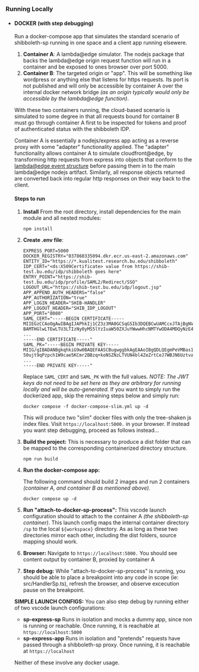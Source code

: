### Running Locally

- #### DOCKER (with step debugging)

  Run a docker-compose app that simulates the standard scenario of shibboleth-sp running in one space and a client app running elsewere.

  1. **Container A**: A lambda@edge simulator.
     The nodejs package that backs the lambda@edge origin request function will run in a container and be exposed to ones browser over port 5000.
  2. **Container B**: The targeted origin or "app".
     This will be something like wordpress or anything else that listens for https requests.
     Its port is not published and will only be accessible by container A over the internal docker network bridge *(as an origin typically would only be accessible by the lambda@edge function)*.

  With these two containers running, the cloud-based scenario is simulated to some degree in that all requests bound for container B must go through container A first to be inspected for tokens and proof of authenticated status with the shibboleth IDP.

  Container A is essentially a nodejs/express app acting as a reverse proxy with some "adapter" functionality applied.
  The "adapter" functionality allows container A to simulate cloudfront@edge, by transforming http requests from express into objects that conform to the [lambda@edge event structure](https://docs.aws.amazon.com/AmazonCloudFront/latest/DeveloperGuide/lambda-event-structure.html#lambda-event-structure-request) before passing them in to the main lambda@edge nodejs artifact. Similarly, all response objects returned are converted back into regular http responses on their way back to the client.

  #### Steps to run

  1. **Install**
     From the root directory, install dependencies for the main module and all nested modules:

     ```
     npm install
     ```

  2. **Create .env file**:

     ```
     EXPRESS_PORT=5000
     DOCKER_REGISTRY="037860335094.dkr.ecr.us-east-2.amazonaws.com"
     ENTITY_ID="https://*.kualitest.research.bu.edu/shibboleth"
     IDP_CERT="<ds:X509Certificate> value from https://shib-test.bu.edu/idp/shibboleth goes here"
     ENTRY_POINT="https://shib-test.bu.edu/idp/profile/SAML2/Redirect/SSO"
     LOGOUT_URL="https://shib-test.bu.edu/idp/logout.jsp"
     APP_APPEND_AUTH_HEADERS="false"
     APP_AUTHORIZATION="true"
     APP_LOGIN_HEADER="SHIB-HANDLER"
     APP_LOGOUT_HEADER="SHIB_IDP_LOGOUT"
     APP_PORT="8080"
     SAML_CERT="-----BEGIN CERTIFICATE-----
     MIIEGzCCAoOgAwIBAgIJAPhkIj1CZ3z3MA0GCSqGSIb3DQEBCwUAMCcxJTAjBgNV
     BAMTHGlwLTEwLTU3LTIzNy0yMS5lYzIuaW50ZXJuYWwwHhcNMTYwODA4MDQyNzE4
     ...
     -----END CERTIFICATE-----"
     SAML_PK="-----BEGIN PRIVATE KEY-----
     MIIG/gIBADANBgkqhkiG9w0BAQEFAASCBugwggbkAgEAAoIBgQDLQEgmPeVMBas1
     50ujt9qPzpch1W9cae5KCmr2BBzq+koNSZNzLTVUN4bl4ZeZrtCeJ7WBJN6Uztva
     ...
     -----END PRIVATE KEY-----"
     ```
  
     Replace `SAML_CERT` and `SAML_PK` with the full values.
     *NOTE: The JWT keys do not need to be set here as they are arbitrary for running locally and will be auto-generated.*
     If you want to simply run the dockerized app, skip the remaining steps below and simply run:
  
     ```
     docker compose -f docker-compose-slim.yml up -d
     ```
  
     This will produce two "slim" docker files with only the tree-shaken js index files.
     Visit `https://localhost:5000.` in your browser.
     If instead you want step debugging, proceed as follows instead...
  
  3. **Build the project:**
     This is necessary to produce a dist folder that can be mapped to the corresponding containerized directory structure.
  
     ```
     npm run build
     ```
  
  4. **Run the docker-compose app:**
  
     The following command should build 2 images and run 2 containers *(container A, and container B as mentioned above).*
  
     ```
     docker compose up -d
     ```

  5. **Run "attach-to-docker-sp-process":**
     This vscode launch configuration should to attach to the container A *(the shibboleth-sp container)*. 
     This launch config maps the internal container directory `/sp` to the local `${workspace}` directory.
     As as long as these two directories mirror each other, including the dist folders, source mapping should work.
  
  6. **Browser:**
     Navigate to `https://localhost:5000.`
     You should see content output by container B, proxied by container A
  
  7. **Step debug:**
     While "attach-to-docker-sp-process" is running, you should be able to place a breakpoint into any code in scope (ie: src/HandlerSp.ts), refresh the browser, and observe excecution pause on the breakpoint.
  
  **SIMPLE LAUNCH CONFIGS:**
  You can also step debug by running either of two vscode launch configurations:
  
  - **sp-express-sp**
    Runs in isolation and mocks a dummy app, since non is running or reachable.
    Once running, it is reachable at `https://localhost:5000`
  - **sp-express-app**
    Runs in isolation and "pretends" requests have passed through a shibboleth-sp proxy.
    Once running, it is reachable at `https://localhost`
  
  Neither of these involve any docker usage.
